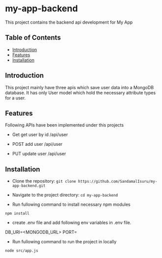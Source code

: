 # my-app-backend
This project contains the backend api development for My App
## Table of Contents

- [Introduction](#introduction)
- [Features](#features)
- [Installation](#installation)
## Introduction

This project mainly have three apis which save user data into a MongoDB database. It has only User model which hold the necessary attribute types for a user. 

## Features

Following APIs have been implemented under this projects

- Get get user by id /api/user

- POST add user /api/user

- PUT update user /api/user

## Installation

- Clone the repository: `git clone https://github.com/SandamalIsuru/my-app-backend.git`

- Navigate to the project directory: `cd my-app-backend`

- Run fullowing command to install necessary npm modules

`npm install`

- create .env file and add following env variables in .env file. 

DB_URI=<MONGODB_URL>
PORT=<PORT>

- Run fullowing command to run the project in locally

`node src/app.js`


